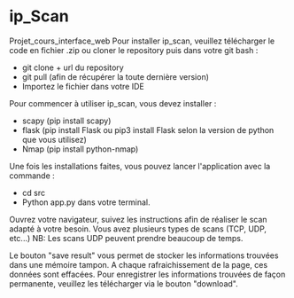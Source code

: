 # ip_Scan
Projet_cours_interface_web
Pour installer ip_scan, veuillez télécharger le code en fichier .zip ou cloner le repository puis dans votre git bash :
- git clone + url du repository
- git pull (afin de récupérer la toute dernière version)
- Importez le fichier dans votre IDE

Pour commencer à utiliser ip_scan, vous devez installer :
- scapy (pip install scapy)
- flask (pip install Flask ou pip3 install Flask selon la version de python que vous utilisez)
- Nmap (pip install python-nmap)
  
Une fois les installations faites, vous pouvez lancer l'application avec la commande :
- cd src 
- Python app.py dans votre terminal.
  
Ouvrez votre navigateur, suivez les instructions afin de réaliser le scan adapté à votre besoin.
Vous avez plusieurs types de scans (TCP, UDP, etc...)
NB: Les scans UDP peuvent prendre beaucoup de temps.

Le bouton "save result" vous permet de stocker les informations trouvées dans une mémoire tampon. A chaque rafraichissement de la page, ces données sont effacées.
Pour enregistrer les informations trouvées de façon permanente, veuillez les télécharger via le bouton "download". 

